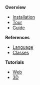 **Overview**
* [Installation](installation.html)
* [Tour](tour.html)
* [Guide](guide.html)

**References**
* [Language](language.html)
* [Classes](classes.html)

**Tutorials**
* [Web](web.html)
* [3D](3d.html)
